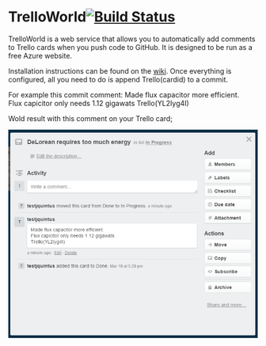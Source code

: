 # TrelloWorld[![Build Status](https://travis-ci.org/jquintus/TrelloWorld.svg)](https://travis-ci.org/jquintus/TrelloWorld)

TrelloWorld is a web service that allows you to automatically add comments to Trello cards when you push code to GitHub.  It is designed to be run as a free Azure website.  


Installation instructions can be found on the [wiki](../../wiki).  Once everything is configured, all you need to do is append Trello(cardid) to a commit.  

For example this commit comment:
    Made flux capacitor more efficient.  
    Flux capicitor only needs 1.12 gigawats
    Trello(YL2Iyg4I)
    

Wold result with this comment on your Trello card;

![](TrelloWorld/TrelloWorld.Server/Assets/Trello_SampleCard.png)
